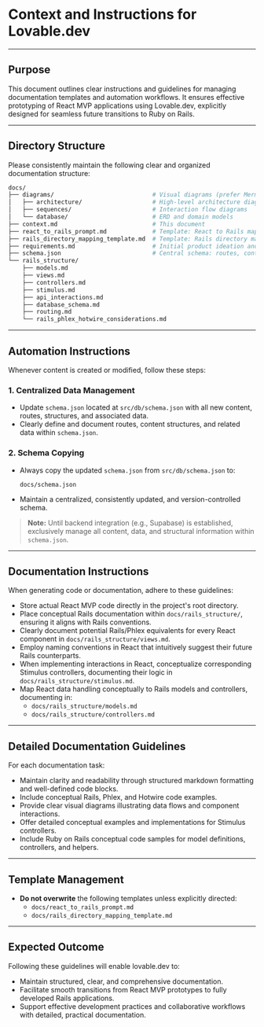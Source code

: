 # Context and Instructions for Lovable.dev

---

## Purpose

This document outlines clear instructions and guidelines for managing documentation templates and automation workflows. It ensures effective prototyping of React MVP applications using Lovable.dev, explicitly designed for seamless future transitions to Ruby on Rails.

---

## Directory Structure

Please consistently maintain the following clear and organized documentation structure:

```bash
docs/
├── diagrams/                            # Visual diagrams (prefer Mermaid, fallback PNG/SVG)
│   ├── architecture/                    # High-level architecture diagrams
│   ├── sequences/                       # Interaction flow diagrams
│   └── database/                        # ERD and domain models
├── context.md                           # This document
├── react_to_rails_prompt.md             # Template: React to Rails mapping
├── rails_directory_mapping_template.md  # Template: Rails directory mapping
├── requirements.md                      # Initial product ideation and requirements
├── schema.json                          # Central schema: routes, content, and data structure
└── rails_structure/
    ├── models.md
    ├── views.md
    ├── controllers.md
    ├── stimulus.md
    ├── api_interactions.md
    ├── database_schema.md
    ├── routing.md
    └── rails_phlex_hotwire_considerations.md
```

---

## Automation Instructions

Whenever content is created or modified, follow these steps:

### 1. Centralized Data Management

- Update `schema.json` located at `src/db/schema.json` with all new content, routes, structures, and associated data.
- Clearly define and document routes, content structures, and related data within `schema.json`.

### 2. Schema Copying

- Always copy the updated `schema.json` from `src/db/schema.json` to:
  ```
  docs/schema.json
  ```
- Maintain a centralized, consistently updated, and version-controlled schema.

> **Note:** Until backend integration (e.g., Supabase) is established, exclusively manage all content, data, and structural information within `schema.json`.

---

## Documentation Instructions

When generating code or documentation, adhere to these guidelines:

- Store actual React MVP code directly in the project's root directory.
- Place conceptual Rails documentation within `docs/rails_structure/`, ensuring it aligns with Rails conventions.
- Clearly document potential Rails/Phlex equivalents for every React component in `docs/rails_structure/views.md`.
- Employ naming conventions in React that intuitively suggest their future Rails counterparts.
- When implementing interactions in React, conceptualize corresponding Stimulus controllers, documenting their logic in `docs/rails_structure/stimulus.md`.
- Map React data handling conceptually to Rails models and controllers, documenting in:
  - `docs/rails_structure/models.md`
  - `docs/rails_structure/controllers.md`

---

## Detailed Documentation Guidelines

For each documentation task:

- Maintain clarity and readability through structured markdown formatting and well-defined code blocks.
- Include conceptual Rails, Phlex, and Hotwire code examples.
- Provide clear visual diagrams illustrating data flows and component interactions.
- Offer detailed conceptual examples and implementations for Stimulus controllers.
- Include Ruby on Rails conceptual code samples for model definitions, controllers, and helpers.

---

## Template Management

- **Do not overwrite** the following templates unless explicitly directed:
  - `docs/react_to_rails_prompt.md`
  - `docs/rails_directory_mapping_template.md`

---

## Expected Outcome

Following these guidelines will enable lovable.dev to:

- Maintain structured, clear, and comprehensive documentation.
- Facilitate smooth transitions from React MVP prototypes to fully developed Rails applications.
- Support effective development practices and collaborative workflows with detailed, practical documentation.
